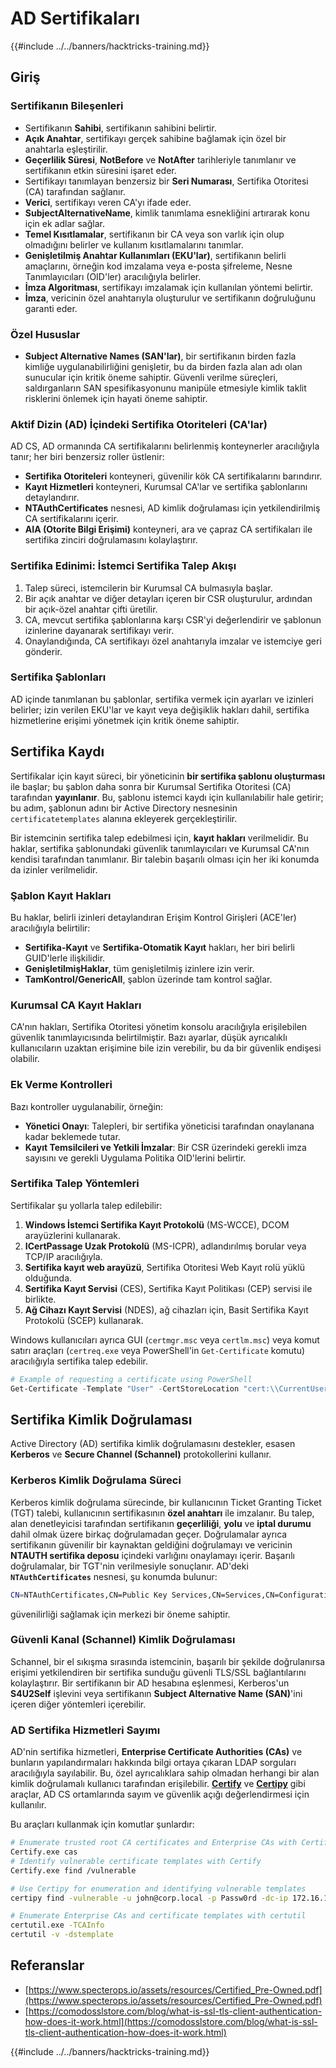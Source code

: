 # AD Sertifikaları

{{#include ../../banners/hacktricks-training.md}}

## Giriş

### Sertifikanın Bileşenleri

- Sertifikanın **Sahibi**, sertifikanın sahibini belirtir.
- **Açık Anahtar**, sertifikayı gerçek sahibine bağlamak için özel bir anahtarla eşleştirilir.
- **Geçerlilik Süresi**, **NotBefore** ve **NotAfter** tarihleriyle tanımlanır ve sertifikanın etkin süresini işaret eder.
- Sertifikayı tanımlayan benzersiz bir **Seri Numarası**, Sertifika Otoritesi (CA) tarafından sağlanır.
- **Verici**, sertifikayı veren CA'yı ifade eder.
- **SubjectAlternativeName**, kimlik tanımlama esnekliğini artırarak konu için ek adlar sağlar.
- **Temel Kısıtlamalar**, sertifikanın bir CA veya son varlık için olup olmadığını belirler ve kullanım kısıtlamalarını tanımlar.
- **Genişletilmiş Anahtar Kullanımları (EKU'lar)**, sertifikanın belirli amaçlarını, örneğin kod imzalama veya e-posta şifreleme, Nesne Tanımlayıcıları (OID'ler) aracılığıyla belirler.
- **İmza Algoritması**, sertifikayı imzalamak için kullanılan yöntemi belirtir.
- **İmza**, vericinin özel anahtarıyla oluşturulur ve sertifikanın doğruluğunu garanti eder.

### Özel Hususlar

- **Subject Alternative Names (SAN'lar)**, bir sertifikanın birden fazla kimliğe uygulanabilirliğini genişletir, bu da birden fazla alan adı olan sunucular için kritik öneme sahiptir. Güvenli verilme süreçleri, saldırganların SAN spesifikasyonunu manipüle etmesiyle kimlik taklit risklerini önlemek için hayati öneme sahiptir.

### Aktif Dizin (AD) İçindeki Sertifika Otoriteleri (CA'lar)

AD CS, AD ormanında CA sertifikalarını belirlenmiş konteynerler aracılığıyla tanır; her biri benzersiz roller üstlenir:

- **Sertifika Otoriteleri** konteyneri, güvenilir kök CA sertifikalarını barındırır.
- **Kayıt Hizmetleri** konteyneri, Kurumsal CA'lar ve sertifika şablonlarını detaylandırır.
- **NTAuthCertificates** nesnesi, AD kimlik doğrulaması için yetkilendirilmiş CA sertifikalarını içerir.
- **AIA (Otorite Bilgi Erişimi)** konteyneri, ara ve çapraz CA sertifikaları ile sertifika zinciri doğrulamasını kolaylaştırır.

### Sertifika Edinimi: İstemci Sertifika Talep Akışı

1. Talep süreci, istemcilerin bir Kurumsal CA bulmasıyla başlar.
2. Bir açık anahtar ve diğer detayları içeren bir CSR oluşturulur, ardından bir açık-özel anahtar çifti üretilir.
3. CA, mevcut sertifika şablonlarına karşı CSR'yi değerlendirir ve şablonun izinlerine dayanarak sertifikayı verir.
4. Onaylandığında, CA sertifikayı özel anahtarıyla imzalar ve istemciye geri gönderir.

### Sertifika Şablonları

AD içinde tanımlanan bu şablonlar, sertifika vermek için ayarları ve izinleri belirler; izin verilen EKU'lar ve kayıt veya değişiklik hakları dahil, sertifika hizmetlerine erişimi yönetmek için kritik öneme sahiptir.

## Sertifika Kaydı

Sertifikalar için kayıt süreci, bir yöneticinin **bir sertifika şablonu oluşturması** ile başlar; bu şablon daha sonra bir Kurumsal Sertifika Otoritesi (CA) tarafından **yayınlanır**. Bu, şablonu istemci kaydı için kullanılabilir hale getirir; bu adım, şablonun adını bir Active Directory nesnesinin `certificatetemplates` alanına ekleyerek gerçekleştirilir.

Bir istemcinin sertifika talep edebilmesi için, **kayıt hakları** verilmelidir. Bu haklar, sertifika şablonundaki güvenlik tanımlayıcıları ve Kurumsal CA'nın kendisi tarafından tanımlanır. Bir talebin başarılı olması için her iki konumda da izinler verilmelidir.

### Şablon Kayıt Hakları

Bu haklar, belirli izinleri detaylandıran Erişim Kontrol Girişleri (ACE'ler) aracılığıyla belirtilir:

- **Sertifika-Kayıt** ve **Sertifika-Otomatik Kayıt** hakları, her biri belirli GUID'lerle ilişkilidir.
- **GenişletilmişHaklar**, tüm genişletilmiş izinlere izin verir.
- **TamKontrol/GenericAll**, şablon üzerinde tam kontrol sağlar.

### Kurumsal CA Kayıt Hakları

CA'nın hakları, Sertifika Otoritesi yönetim konsolu aracılığıyla erişilebilen güvenlik tanımlayıcısında belirtilmiştir. Bazı ayarlar, düşük ayrıcalıklı kullanıcıların uzaktan erişimine bile izin verebilir, bu da bir güvenlik endişesi olabilir.

### Ek Verme Kontrolleri

Bazı kontroller uygulanabilir, örneğin:

- **Yönetici Onayı**: Talepleri, bir sertifika yöneticisi tarafından onaylanana kadar beklemede tutar.
- **Kayıt Temsilcileri ve Yetkili İmzalar**: Bir CSR üzerindeki gerekli imza sayısını ve gerekli Uygulama Politika OID'lerini belirtir.

### Sertifika Talep Yöntemleri

Sertifikalar şu yollarla talep edilebilir:

1. **Windows İstemci Sertifika Kayıt Protokolü** (MS-WCCE), DCOM arayüzlerini kullanarak.
2. **ICertPassage Uzak Protokolü** (MS-ICPR), adlandırılmış borular veya TCP/IP aracılığıyla.
3. **Sertifika kayıt web arayüzü**, Sertifika Otoritesi Web Kayıt rolü yüklü olduğunda.
4. **Sertifika Kayıt Servisi** (CES), Sertifika Kayıt Politikası (CEP) servisi ile birlikte.
5. **Ağ Cihazı Kayıt Servisi** (NDES), ağ cihazları için, Basit Sertifika Kayıt Protokolü (SCEP) kullanarak.

Windows kullanıcıları ayrıca GUI (`certmgr.msc` veya `certlm.msc`) veya komut satırı araçları (`certreq.exe` veya PowerShell'in `Get-Certificate` komutu) aracılığıyla sertifika talep edebilir.
```powershell
# Example of requesting a certificate using PowerShell
Get-Certificate -Template "User" -CertStoreLocation "cert:\\CurrentUser\\My"
```
## Sertifika Kimlik Doğrulaması

Active Directory (AD) sertifika kimlik doğrulamasını destekler, esasen **Kerberos** ve **Secure Channel (Schannel)** protokollerini kullanır.

### Kerberos Kimlik Doğrulama Süreci

Kerberos kimlik doğrulama sürecinde, bir kullanıcının Ticket Granting Ticket (TGT) talebi, kullanıcının sertifikasının **özel anahtarı** ile imzalanır. Bu talep, alan denetleyicisi tarafından sertifikanın **geçerliliği**, **yolu** ve **iptal durumu** dahil olmak üzere birkaç doğrulamadan geçer. Doğrulamalar ayrıca sertifikanın güvenilir bir kaynaktan geldiğini doğrulamayı ve vericinin **NTAUTH sertifika deposu** içindeki varlığını onaylamayı içerir. Başarılı doğrulamalar, bir TGT'nin verilmesiyle sonuçlanır. AD'deki **`NTAuthCertificates`** nesnesi, şu konumda bulunur:
```bash
CN=NTAuthCertificates,CN=Public Key Services,CN=Services,CN=Configuration,DC=<domain>,DC=<com>
```
güvenilirliği sağlamak için merkezi bir öneme sahiptir.

### Güvenli Kanal (Schannel) Kimlik Doğrulaması

Schannel, bir el sıkışma sırasında istemcinin, başarılı bir şekilde doğrulanırsa erişimi yetkilendiren bir sertifika sunduğu güvenli TLS/SSL bağlantılarını kolaylaştırır. Bir sertifikanın bir AD hesabına eşlenmesi, Kerberos'un **S4U2Self** işlevini veya sertifikanın **Subject Alternative Name (SAN)**'ini içeren diğer yöntemleri içerebilir.

### AD Sertifika Hizmetleri Sayımı

AD'nin sertifika hizmetleri, **Enterprise Certificate Authorities (CAs)** ve bunların yapılandırmaları hakkında bilgi ortaya çıkaran LDAP sorguları aracılığıyla sayılabilir. Bu, özel ayrıcalıklara sahip olmadan herhangi bir alan kimlik doğrulamalı kullanıcı tarafından erişilebilir. **[Certify](https://github.com/GhostPack/Certify)** ve **[Certipy](https://github.com/ly4k/Certipy)** gibi araçlar, AD CS ortamlarında sayım ve güvenlik açığı değerlendirmesi için kullanılır.

Bu araçları kullanmak için komutlar şunlardır:
```bash
# Enumerate trusted root CA certificates and Enterprise CAs with Certify
Certify.exe cas
# Identify vulnerable certificate templates with Certify
Certify.exe find /vulnerable

# Use Certipy for enumeration and identifying vulnerable templates
certipy find -vulnerable -u john@corp.local -p Passw0rd -dc-ip 172.16.126.128

# Enumerate Enterprise CAs and certificate templates with certutil
certutil.exe -TCAInfo
certutil -v -dstemplate
```
## Referanslar

- [https://www.specterops.io/assets/resources/Certified_Pre-Owned.pdf](https://www.specterops.io/assets/resources/Certified_Pre-Owned.pdf)
- [https://comodosslstore.com/blog/what-is-ssl-tls-client-authentication-how-does-it-work.html](https://comodosslstore.com/blog/what-is-ssl-tls-client-authentication-how-does-it-work.html)

{{#include ../../banners/hacktricks-training.md}}
